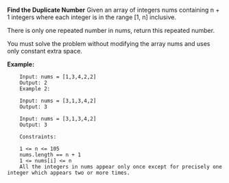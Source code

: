 **Find the Duplicate Number**
Given an array of integers nums containing n + 1 integers where each integer is in the range [1, n] inclusive.

There is only one repeated number in nums, return this repeated number.

You must solve the problem without modifying the array nums and uses only constant extra space.

**Example:**
``` 
    Input: nums = [1,3,4,2,2]
    Output: 2
    Example 2:

    Input: nums = [3,1,3,4,2]
    Output: 3

``` 

``` 
    Input: nums = [3,1,3,4,2]
    Output: 3

```

```
    Constraints:

    1 <= n <= 105
    nums.length == n + 1
    1 <= nums[i] <= n
    All the integers in nums appear only once except for precisely one integer which appears two or more times.
    
```